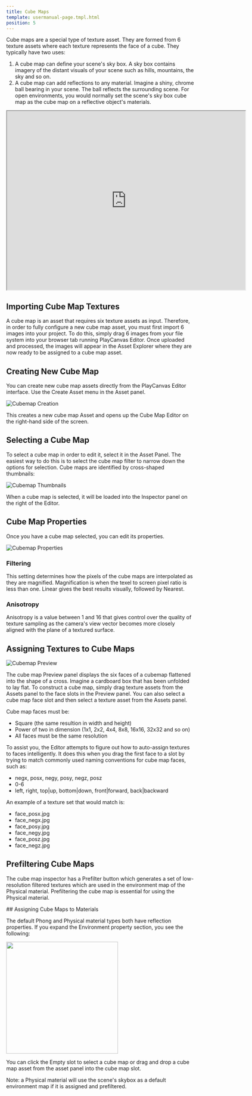 ```yaml
---
title: Cube Maps
template: usermanual-page.tmpl.html
position: 5
---
```


Cube maps are a special type of texture asset. They are formed from 6 texture assets where each texture represents the face of a cube. They typically have two uses:

1. A cube map can define your scene's sky box. A sky box contains imagery of the distant visuals of your scene such as hills, mountains, the sky and so on.
2. A cube map can add reflections to any material. Imagine a shiny, chrome ball bearing in your scene. The ball reflects the surrounding scene. For open environments, you would normally set the scene's sky box cube map as the cube map on a reflective object's materials.

<iframe width="640" height="480" src="http://playcanv.as/b/xp7v1oFB" allowfullscreen></iframe>

## Importing Cube Map Textures

A cube map is an asset that requires six texture assets as input. Therefore, in order to fully configure a new cube map asset, you must first import 6 images into your project. To do this, simply drag 6 images from your file system into your browser tab running PlayCanvas Editor. Once uploaded and processed, the images will appear in the Asset Explorer where they are now ready to be assigned to a cube map asset.

## Creating New Cube Map

You can create new cube map assets directly from the PlayCanvas Editor interface. Use the Create Asset menu in the Asset panel.

![Cubemap Creation][1]

This creates a new cube map Asset and opens up the Cube Map Editor on the right-hand side of the screen.

## Selecting a Cube Map

To select a cube map in order to edit it, select it in the Asset Panel. The easiest way to do this is to select the cube map filter to narrow down the options for selection. Cube maps are identified by cross-shaped thumbnails:

![Cubemap Thumbnails][2]

When a cube map is selected, it will be loaded into the Inspector panel on the right of the Editor.

## Cube Map Properties

Once you have a cube map selected, you can edit its properties.

![Cubemap Properties][3]

### Filtering
This setting determines how the pixels of the cube maps are interpolated as they are magnified. Magnification is when the texel to screen pixel ratio is less than one. Linear gives the best results visually, followed by Nearest.

### Anisotropy
Anisotropy is a value between 1 and 16 that gives control over the quality of texture sampling as the camera's view vector becomes more closely aligned with the plane of a textured surface.

## Assigning Textures to Cube Maps

![Cubemap Preview][4]

The cube map Preview panel displays the six faces of a cubemap flattened into the shape of a cross. Imagine a cardboard box that has been unfolded to lay flat. To construct a cube map, simply drag texture assets from the Assets panel to the face slots in the Preview panel. You can also select a cube map face slot and then select a texture asset from the Assets panel.

Cube map faces must be:

* Square (the same resultion in width and height)
* Power of two in dimension (1x1, 2x2, 4x4, 8x8, 16x16, 32x32 and so on)
* All faces must be the same resolution

To assist you, the Editor attempts to figure out how to auto-assign textures to faces intelligently. It does this when you drag the first face to a slot by trying to match commonly used naming conventions for cube map faces, such as:

* negx, posx, negy, posy, negz, posz
* 0-6
* left, right, top|up, bottom|down, front|forward, back|backward

An example of a texture set that would match is:

* face_posx.jpg
* face_negx.jpg
* face_posy.jpg
* face_negy.jpg
* face_posz.jpg
* face_negz.jpg

## Prefiltering Cube Maps

The cube map inspector has a Prefilter button which generates a set of low-resolution filtered textures which are used in the environment map of the Physical material. Prefiltering the cube map is essential for using the Physical material.

## Assigning Cube Maps to Materials

The default Phong and Physical material types both have reflection properties. If you expand the Environment property section, you see the following:

<img src="/images/user-manual/material-environment.jpg" style="width: 300px;"/>

You can click the Empty slot to select a cube map or drag and drop a cube map asset from the asset panel into the cube map slot.

Note: a Physical material will use the scene's skybox as a default environment map if it is assigned and  prefiltered.

[1]: /images/user-manual/assets/cubemaps/cubemap-create.png
[2]: /images/user-manual/assets/cubemaps/cubemap-thumbnails.png
[3]: /images/user-manual/assets/cubemaps/cubemap-properties.png
[4]: /images/user-manual/assets/cubemaps/cubemap-preview.png
